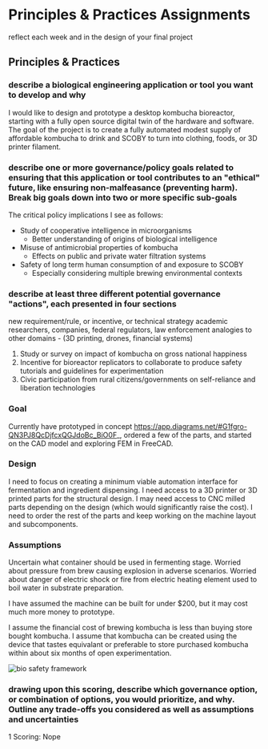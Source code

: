 # **Principles & Practices Assignments**

reflect each week and in the design of your final project

## Principles & Practices

### describe a biological engineering application or tool you want to develop and why

I would like to design and prototype a desktop kombucha bioreactor, starting with a fully open source digital twin of the hardware and software.
The goal of the project is to create a fully automated modest supply of affordable kombucha to drink and SCOBY to turn into clothing, foods, or 3D printer filament.

### describe one or more governance/policy goals related to ensuring that this application or tool contributes to an "ethical" future, like ensuring non-malfeasance (preventing harm). Break big goals down into two or more specific sub-goals

The critical policy implications I see as follows:
* Study of cooperative intelligence in microorganisms
    * Better understanding of origins of biological intelligence
* Misuse of antimicrobial properties of kombucha
    * Effects on public and private water filtration systems
* Safety of long term human consumption of and exposure to SCOBY
    * Especially considering multiple brewing environmental contexts

### describe at least three different potential governance "actions", each presented in four sections

new requirement/rule, or incentive, or technical strategy
academic researchers, companies, federal regulators, law enforcement
analogies to other domains - (3D printing, drones, financial systems)

1. Study or survey on impact of kombucha on gross national happiness
2. Incentive for bioreactor replicators to collaborate to produce safety tutorials and guidelines for experimentation
3. Civic participation from rural citizens/governments on self-reliance and liberation technologies

### Goal
Currently have prototyped in concept https://app.diagrams.net/#G1fgro-QN3PJ8QcDjfcxQGJdoBc_BiO0F_, ordered a few of the parts, and started on the CAD model and exploring FEM in FreeCAD.

### Design
I need to focus on creating a minimum viable automation interface for fermentation and ingredient dispensing. I need access to a 3D printer or 3D printed parts for the structural design. I may need access to CNC milled parts depending on the design (which would significantly raise the cost). I need to order the rest of the parts and keep working on the machine layout and subcomponents.

### Assumptions
Uncertain what container should be used in fermenting stage. Worried about pressure from brew causing explosion in adverse scenarios. Worried about danger of electric shock or fire from electric heating element used to boil water in substrate preparation.

I have assumed the machine can be built for under $200, but it may cost much more money to prototype.

I assume the financial cost of brewing kombucha is less than buying store bought kombucha.
I assume that kombucha can be created using the device that tastes equivalant or preferable to store purchased kombucha within about six months of open experimentation.

![bio safety framework](https://htgaa2022.notion.site/image/https%3A%2F%2Fs3-us-west-2.amazonaws.com%2Fsecure.notion-static.com%2Fd38d4d35-8a9a-4a9c-be9e-29d492f30dec%2FUntitled.png?table=block&id=7737e85c-a775-4c47-96b4-7892b3fefdc2&spaceId=877a7ddf-1ef6-40f3-9eb9-8ee448d0f700&width=2000&userId=&cache=v2)

### drawing upon this scoring, describe which governance option, or combination of options, you would prioritize, and why. Outline any trade-offs you considered as well as assumptions and uncertainties

1 Scoring: Nope